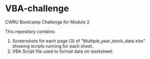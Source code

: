 # VBA-challenge
CWRU Bootcamp Challenge for Module 2

This repository contains:
1. Screenshots for each page (3) of "Multiple_year_stock_data.xlsx" showing scripts running for each sheet.
2. VBA Script file used to format data on worksheet.


